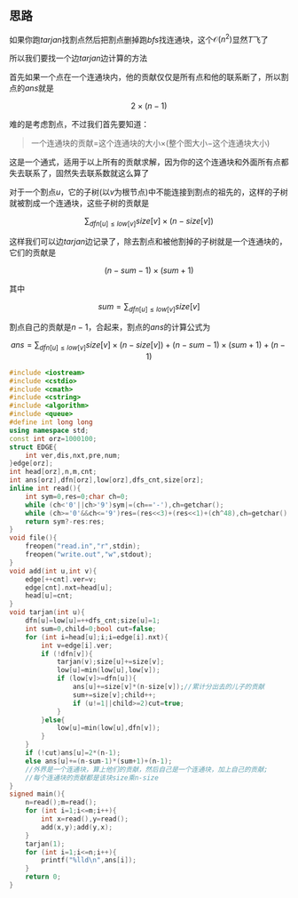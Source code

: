 ## 思路

如果你跑$tarjan$找割点然后把割点删掉跑$bfs$找连通块，这个$\mathcal{O}(n^2)$显然$T$飞了

所以我们要找一个边$tarjan$边计算的方法

首先如果一个点在一个连通块内，他的贡献仅仅是所有点和他的联系断了，所以割点的$ans$就是

$$2\times  (n-1)$$

难的是考虑割点，不过我们首先要知道：

>一个连通块的贡献$=$这个连通块的大小$\times  ($整个图大小$-$这个连通块大小$)$

这是一个通式，适用于以上所有的贡献求解，因为你的这个连通块和外面所有点都失去联系了，固然失去联系数就这么算了

对于一个割点$u$，它的子树(以$v$为根节点)中不能连接到割点的祖先的，这样的子树就被割成一个连通块，这些子树的贡献是

$$\sum_{dfn[u]\leq low[v]}size[v]\times  (n-size[v])$$

这样我们可以边$tarjan$边记录了，除去割点和被他割掉的子树就是一个连通块的，它们的贡献是

$$(n-sum-1)\times  (sum+1)$$

其中

$$sum=\sum_{dfn[u]\leq low[v]}size[v]$$

割点自己的贡献是$n-1$，合起来，割点的$ans$的计算公式为

$$ans=\sum_{dfn[u]\leq low[v]}size[v]\times  (n-size[v])+(n-sum-1)\times (sum+1)+(n-1)$$


```cpp
#include <iostream>
#include <cstdio>
#include <cmath>
#include <cstring>
#include <algorithm>
#include <queue>
#define int long long
using namespace std;
const int orz=1000100;
struct EDGE{
    int ver,dis,nxt,pre,num;
}edge[orz];
int head[orz],n,m,cnt;
int ans[orz],dfn[orz],low[orz],dfs_cnt,size[orz];
inline int read(){
    int sym=0,res=0;char ch=0;
    while (ch<'0'||ch>'9')sym|=(ch=='-'),ch=getchar();
    while (ch>='0'&&ch<='9')res=(res<<3)+(res<<1)+(ch^48),ch=getchar();
    return sym?-res:res;
}
void file(){
    freopen("read.in","r",stdin);
    freopen("write.out","w",stdout);
}
void add(int u,int v){
    edge[++cnt].ver=v;
    edge[cnt].nxt=head[u];
    head[u]=cnt;
}
void tarjan(int u){
    dfn[u]=low[u]=++dfs_cnt;size[u]=1;
    int sum=0,child=0;bool cut=false;
    for (int i=head[u];i;i=edge[i].nxt){
        int v=edge[i].ver;
        if (!dfn[v]){
            tarjan(v);size[u]+=size[v];
            low[u]=min(low[u],low[v]);
            if (low[v]>=dfn[u]){
                ans[u]+=size[v]*(n-size[v]);//累计分出去的儿子的贡献
                sum+=size[v];child++;
                if (u!=1||child>=2)cut=true;
            }
        }else{
            low[u]=min(low[u],dfn[v]);
        }
    }
    if (!cut)ans[u]=2*(n-1);
    else ans[u]+=(n-sum-1)*(sum+1)+(n-1);
    //外界是一个连通块，算上他们的贡献，然后自己是一个连通块，加上自己的贡献;
    //每个连通块的贡献都是该块size乘n-size
}
signed main(){
    n=read();m=read();
    for (int i=1;i<=m;i++){
        int x=read(),y=read();
        add(x,y);add(y,x);
    }
    tarjan(1);
    for (int i=1;i<=n;i++){
        printf("%lld\n",ans[i]);
    }
    return 0;
}
```
